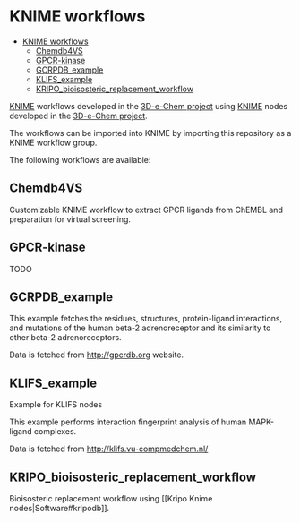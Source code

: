 # KNIME workflows

<!-- TOC depthFrom:1 depthTo:6 withLinks:1 updateOnSave:1 orderedList:0 -->

- [KNIME workflows](#knime-workflows)
	- [Chemdb4VS](#chemdb4vs)
	- [GPCR-kinase](#gpcr-kinase)
	- [GCRPDB_example](#gcrpdbexample)
	- [KLIFS_example](#klifsexample)
	- [KRIPO_bioisosteric_replacement_workflow](#kripobioisostericreplacementworkflow)

<!-- /TOC -->

[KNIME](http://www.knime.org) workflows developed in the [3D-e-Chem project](https://3d-e-chem.github.io) using [KNIME](http://www.knime.org) nodes developed in the [3D-e-Chem project](https://3d-e-chem.github.io).

The workflows can be imported into KNIME by importing this repository as a KNIME workflow group.

The following workflows are available:

## Chemdb4VS

Customizable KNIME workflow to extract GPCR ligands from ChEMBL and preparation for virtual screening.

## GPCR-kinase

TODO

## GCRPDB_example

This example fetches the residues, structures, protein-ligand interactions, and mutations of the human beta-2 adrenoreceptor and its similarity to other beta-2 adrenoreceptors.

Data is fetched from http://gpcrdb.org website.

## KLIFS_example

Example for KLIFS nodes

This example performs interaction fingerprint analysis of human MAPK-ligand complexes.

Data is fetched from http://klifs.vu-compmedchem.nl/

## KRIPO_bioisosteric_replacement_workflow

Bioisosteric replacement workflow using [[Kripo Knime nodes|Software#kripodb]].
